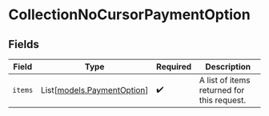 # CollectionNoCursorPaymentOption


## Fields

| Field                                                    | Type                                                     | Required                                                 | Description                                              |
| -------------------------------------------------------- | -------------------------------------------------------- | -------------------------------------------------------- | -------------------------------------------------------- |
| `items`                                                  | List[[models.PaymentOption](../models/paymentoption.md)] | :heavy_check_mark:                                       | A list of items returned for this request.               |